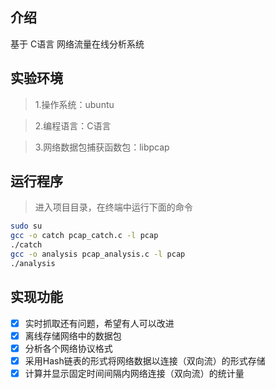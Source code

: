 ﻿## 介绍

基于 C语言 网络流量在线分析系统

## 实验环境

> 1.操作系统：ubuntu

> 2.编程语言：C语言

> 3.网络数据包捕获函数包：libpcap

## 运行程序

> 进入项目目录，在终端中运行下面的命令

```bash
sudo su
gcc -o catch pcap_catch.c -l pcap
./catch
gcc -o analysis pcap_analysis.c -l pcap
./analysis
```


## 实现功能
- [x] 实时抓取还有问题，希望有人可以改进
- [x] 离线存储网络中的数据包
- [x] 分析各个网络协议格式
- [x] 采用Hash链表的形式将网络数据以连接（双向流）的形式存储
- [x] 计算并显示固定时间间隔内网络连接（双向流）的统计量
